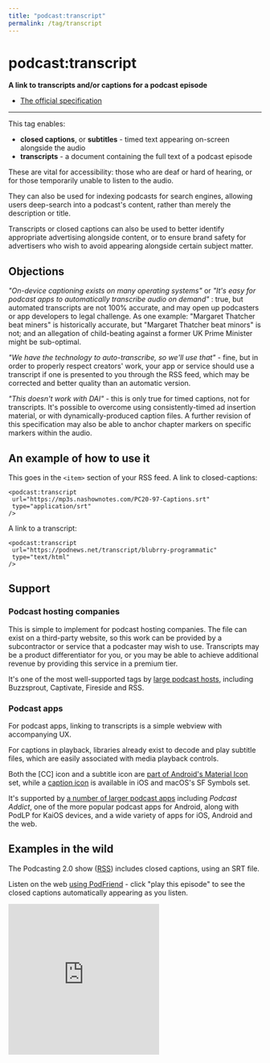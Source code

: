 ```yaml
---
title: "podcast:transcript"
permalink: /tag/transcript
---
```


# <i class="pi pi-tag-transcript"></i>podcast:transcript
**A link to transcripts and/or captions for a podcast episode**

* [The official specification](https://github.com/Podcastindex-org/podcast-namespace/blob/main/docs/1.0.md#transcript)

- - -

This tag enables:

* **closed captions**, or **subtitles** - timed text appearing on-screen alongside the audio
* **transcripts** - a document containing the full text of a podcast episode

These are vital for accessibility: those who are deaf or hard of hearing, or for those temporarily unable to listen to the audio.

They can also be used for indexing podcasts for search engines, allowing users deep-search into a podcast's content, rather than merely the description or title.

Transcripts or closed captions can also be used to better identify appropriate advertising alongside content, or to ensure brand safety for advertisers who wish to avoid appearing alongside certain subject matter.

## Objections

_"On-device captioning exists on many operating systems"_ or _"It's easy for podcast apps to automatically transcribe audio on demand"_ : true, but automated transcripts are not 100% accurate, and may open up podcasters or app developers to legal challenge. As one example: "Margaret Thatcher beat miners" is historically accurate, but "Margaret Thatcher beat minors" is not; and an allegation of child-beating against a former UK Prime Minister might be sub-optimal.

_"We have the technology to auto-transcribe, so we'll use that"_ - fine, but in order to properly respect creators' work, your app or service should use a transcript if one is presented to you through the RSS feed, which may be corrected and better quality than an automatic version.

_"This doesn't work with DAI"_ - this is only true for timed captions, not for transcripts. It's possible to overcome using consistently-timed ad insertion material, or with dynamically-produced caption files. A further revision of this specification may also be able to anchor chapter markers on specific markers within the audio.

## An example of how to use it

This goes in the `<item>` section of your RSS feed. A link to closed-captions:

```
<podcast:transcript
 url="https://mp3s.nashownotes.com/PC20-97-Captions.srt"
 type="application/srt"
/>
```

A link to a transcript:

```
<podcast:transcript
 url="https://podnews.net/transcript/blubrry-programmatic"
 type="text/html"
/>
```

## Support

### Podcast hosting companies
This is simple to implement for podcast hosting companies. The file can exist on a third-party website, so this work can be provided by a subcontractor or service that a podcaster may wish to use. Transcripts may be a product differentiator for you, or you may be able to achieve additional revenue by providing this service in a premium tier.

It's one of the most well-supported tags by [large podcast hosts](https://podcastindex.org/apps?appTypes=hosting&elements=Transcript), including Buzzsprout, Captivate, Fireside and RSS.

### Podcast apps

For podcast apps, linking to transcripts is a simple webview with accompanying UX.

For captions in playback, libraries already exist to decode and play subtitle files, which are easily associated with media playback controls.

Both the [CC] icon and a subtitle icon are [part of Android's Material Icon](https://fonts.google.com/icons?icon.query=caption) set, while a [caption icon](https://podnews.net/uploads/caption-icon.png) is available in iOS and macOS's SF Symbols set.

It's supported by [a number of larger podcast apps](https://podcastindex.org/apps?appTypes=app&elements=Transcript) including _Podcast Addict_, one of the more popular podcast apps for Android, along with PodLP for KaiOS devices, and a wide variety of apps for iOS, Android and the web.

## Examples in the wild

The Podcasting 2.0 show ([RSS](http://mp3s.nashownotes.com/pc20rss.xml)) includes closed captions, using an SRT file.

Listen on the web [using PodFriend](https://web.podfriend.com/podcast/podcasting-20/9485400086) - click "play this episode" to see the closed captions automatically appearing as you listen.

<iframe width="300" height="300" src="https://www.youtube-nocookie.com/embed/o_DftGS5f88" title="YouTube video player" frameborder="0" allow="accelerometer; autoplay; clipboard-write; encrypted-media; gyroscope; picture-in-picture" allowfullscreen></iframe>

<script src="https://giscus.app/client.js"
        data-repo="jamescridland/podcastnamespace.org"
        data-repo-id="R_kgDOH0hJuA"
        data-category="General"
        data-category-id="DIC_kwDOH0hJuM4CQ1a_"
        data-mapping="title"
        data-strict="0"
        data-reactions-enabled="1"
        data-emit-metadata="0"
        data-input-position="bottom"
        data-theme="preferred_color_scheme"
        data-lang="en"
        data-loading="lazy"
        crossorigin="anonymous"
        async>
</script>
